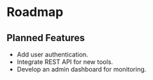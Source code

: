 # Roadmap

## Planned Features
- Add user authentication.
- Integrate REST API for new tools.
- Develop an admin dashboard for monitoring.
